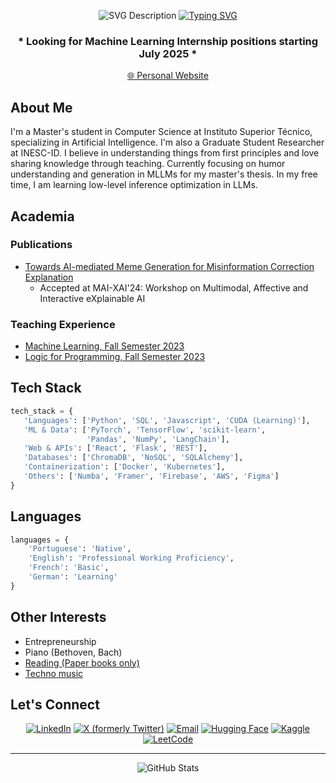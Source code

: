<div align="center">
  
![SVG Description](https://gist.githubusercontent.com/sergiomgpinto/f8faee0a161a9f5019899768ff0063be/raw/243b058b3035ba997407e45047747a403e310b34/nn4.svg)
[![Typing SVG](https://readme-typing-svg.herokuapp.com?font=Fira+Code&pause=1000&random=false&width=435&lines=MSc+Student+in+Computer+Science;Artificial+Intelligence;Based+In+Lisbon;24&color=FF00FF&center=true)](https://git.io/typing-svg)

### * **Looking for Machine Learning Internship positions starting July 2025** *

[🌐 Personal Website](https://sergiomgpinto.github.io)
</div>


## About Me

I'm a Master's student in Computer Science at Instituto Superior Técnico, specializing in Artificial Intelligence. I'm also a Graduate Student Researcher at INESC-ID. I believe in understanding things from first principles and love sharing knowledge through teaching. Currently focusing on humor understanding and generation in MLLMs for my master's thesis. In my free time, I am learning low-level inference optimization in LLMs.

## Academia 

### Publications
- [Towards AI-mediated Meme Generation for Misinformation Correction Explanation](https://ceur-ws.org/Vol-3803/paper5.pdf)
  - Accepted at MAI-XAI'24: Workshop on Multimodal, Affective and Interactive eXplainable AI

### Teaching Experience
  - [Machine Learning, Fall Semester 2023](https://fenix.tecnico.ulisboa.pt/disciplinas/Apre2/2023-2024/1-semestre)
  - [Logic for Programming, Fall Semester 2023](https://fenix.tecnico.ulisboa.pt/disciplinas/LP2/2023-2024/1-semestre)


## Tech Stack 

```python
tech_stack = {
   'Languages': ['Python', 'SQL', 'Javascript', 'CUDA (Learning)'],
   'ML & Data': ['PyTorch', 'TensorFlow', 'scikit-learn', 
                 'Pandas', 'NumPy', 'LangChain'],
   'Web & APIs': ['React', 'Flask', 'REST'],
   'Databases': ['ChromaDB', 'NoSQL', 'SQLAlchemy'],
   'Containerization': ['Docker', 'Kubernetes'],
   'Others': ['Numba', 'Framer', 'Firebase', 'AWS', 'Figma']
}
```
## Languages

```python
languages = {
    'Portuguese': 'Native',
    'English': 'Professional Working Proficiency',
    'French': 'Basic',
    'German': 'Learning'
}
```

## Other Interests 
- Entrepreneurship
- Piano (Bethoven, Bach)
- [Reading (Paper books only)](https://www.goodreads.com/user/show/160986189-s-rgio-pinto)
- [Techno music](https://soundcloud.com/miguel-pinto-623090307)


## Let's Connect 
<div align="center">
  
[![LinkedIn](https://img.shields.io/badge/LinkedIn-0077B5?style=for-the-badge&logo=linkedin&logoColor=white)](https://www.linkedin.com/in/s%C3%A9rgio-pinto-5696a11a3/)
[![X (formerly Twitter)](https://img.shields.io/badge/X-000000?style=for-the-badge&logo=x&logoColor=white)](https://x.com/sergiomgpintoo)
[![Email](https://img.shields.io/badge/Email-D14836?style=for-the-badge&logo=gmail&logoColor=white)](mailto:sergiomgpintoo@gmail.com)
[![Hugging Face](https://img.shields.io/badge/Hugging%20Face-FF9B00?style=for-the-badge&logo=huggingface&logoColor=white)](https://huggingface.co/sergiogpinto)
[![Kaggle](https://img.shields.io/badge/Kaggle-20BEFF?style=for-the-badge&logo=kaggle&logoColor=white)](https://www.kaggle.com/sergiomgpinto)
[![LeetCode](https://img.shields.io/badge/LeetCode-FFA116?style=for-the-badge&logo=leetcode&logoColor=black)](https://leetcode.com/u/sergiomgpinto/)
</div>

---
<div align="center">
  <img src="https://github-readme-stats.vercel.app/api?username=sergiomgpinto&show_icons=true&theme=radical" alt="GitHub Stats">
</div>
